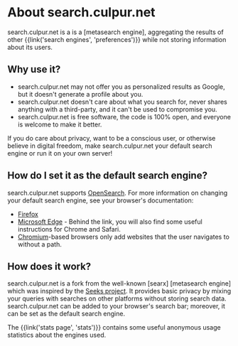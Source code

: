 # About search.culpur.net

search.culpur.net is a is a [metasearch engine], aggregating the results of other
{{link('search engines', 'preferences')}} while not storing information about
its users.

## Why use it?

- search.culpur.net may not offer you as personalized results as Google, but it doesn't
  generate a profile about you.
- search.culpur.net doesn't care about what you search for, never shares anything with a
  third-party, and it can't be used to compromise you.
- search.culpur.net is free software, the code is 100% open, and everyone is welcome to
  make it better.

If you do care about privacy, want to be a conscious user, or otherwise believe
in digital freedom, make search.culpur.net your default search engine or run it on your
own server!


## How do I set it as the default search engine?

search.culpur.net supports [OpenSearch].  For more information on changing your default
search engine, see your browser's documentation:

- [Firefox]
- [Microsoft Edge] - Behind the link, you will also find some useful instructions
  for Chrome and Safari.
- [Chromium]-based browsers only add websites that the user navigates to without
  a path.


## How does it work?

search.culpur.net is a fork from the well-known [searx] [metasearch engine] which was
inspired by the [Seeks project].  It provides basic privacy by mixing your
queries with searches on other platforms without storing search data.  search.culpur.net
can be added to your browser's search bar; moreover, it can be set as the
default search engine.

The {{link('stats page', 'stats')}} contains some useful anonymous usage
statistics about the engines used.

[Culpur.net]: https://culpur.net
[Element.Culpur.net]: https://element.culpur.net
[Search.Culpur.net]: https://search.culpur.net
[#searxng:matrix.org]: https://matrix.to/#/#searxng:matrix.org
[Weblate]: https://weblate.bubu1.eu/projects/searxng/
[Seeks project]: https://beniz.github.io/seeks/
[OpenSearch]: https://github.com/dewitt/opensearch/blob/master/opensearch-1-1-draft-6.md
[Firefox]: https://support.mozilla.org/en-US/kb/add-or-remove-search-engine-firefox
[Microsoft Edge]: https://support.microsoft.com/en-us/help/4028574/microsoft-edge-change-the-default-search-engine
[Chromium]: https://www.chromium.org/tab-to-search
